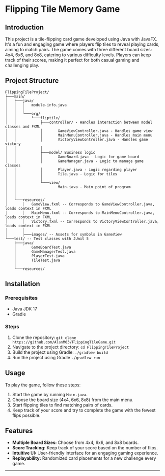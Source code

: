 # Flipping Tile Memory Game

## Introduction
This project is a tile-flipping card game developed using Java with JavaFX. It's a fun and engaging game where players flip tiles to reveal playing cards, aiming to match pairs. The game comes with three different board sizes: 4x4, 6x6, and 8x8, catering to various difficulty levels. Players can keep track of their scores, making it perfect for both casual gaming and challenging play.

## Project Structure
```plaintext
FlippingTileProject/
├───main/
│   ├───java/
│   │   │   module-info.java
│   │   │
│   │   └───org/
│   │       └───fliptile/
│   │           ├───controller/ - Handles interaction between model classes and FXML
│   │           │       GameViewController.java - Handles game view
│   │           │       MainMenuController.java - Handles main menu
│   │           │       VictoryViewController.java - Handles game victory
│   │           │
│   │           ├───model/ Business logic
│   │           │       GameBoard.java - Logic for game board
│   │           │       GameManager.java - Logic to manage game classes
│   │           │       Player.java - Logic regarding player
│   │           │       Tile.java - Logic for tiles
│   │           │
│   │           └───view/
│   │                   Main.java - Main point of program
│   │                   
│   │
│   └───resources/
│       │   GameView.fxml -- Corresponds to GameViewController.java, loads context in FXML
│       │   MainMenu.fxml -- Corresponds to MainMenuController.java, loads context in FXML
│       │   Victory.fxml -- Corresponds to VictoryViewController.java, loads context in FXML
│       │
│       ├───images/ -- Assets for symbols in GameView
└───test/ -- Test classes with JUnit 5
    ├───java/
    │       GameBoardTest.java
    │       GameManagerTest.java
    │       PlayerTest.java
    │       TileTest.java
    │
    └───resources/
```

## Installation

### Prerequisites
- Java JDK 17
- Gradle

### Steps
1. Clone the repository: `git clone https://github.com/AlanM03/FlippingTileGame.git`
2. Navigate to the project directory: `cd FlippingTileProject`
3. Build the project using Gradle: `./gradlew build`
4. Run the project using Gradle `./gradlew run`

## Usage
To play the game, follow these steps:

1. Start the game by running `Main.java`.
2. Choose the board size (4x4, 6x6, 8x8) from the main menu.
3. Start flipping tiles to find matching pairs of cards.
4. Keep track of your score and try to complete the game with the fewest flips possible.

## Features
- **Multiple Board Sizes:** Choose from 4x4, 6x6, and 8x8 boards.
- **Score Tracking:** Keep track of your score based on the number of flips.
- **Intuitive UI:** User-friendly interface for an engaging gaming experience.
- **Replayability:** Randomized card placements for a new challenge every game.

---
